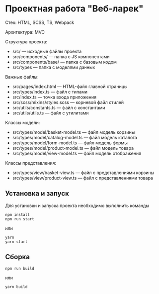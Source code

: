 # Проектная работа "Веб-ларек"

Стек: HTML, SCSS, TS, Webpack

Архитектура: MVC

Структура проекта:
- src/ — исходные файлы проекта
- src/components/ — папка с JS компонентами
- src/components/base/ — папка с базовым кодом
- src/types — папка с моделями данных

Важные файлы:
- src/pages/index.html — HTML-файл главной страницы
- src/types/index.ts — файл с типами
- src/index.ts — точка входа приложения
- src/scss/mixins/styles.scss — корневой файл стилей
- src/utils/constants.ts — файл с константами
- src/utils/utils.ts — файл с утилитами

Классы модели:
- src/types/model/basket-model.ts — файл модель корзины
- src/types/model/catalog-model.ts — файл модель каталога
- src/types/model/form-model.ts — файл модель формы
- src/types/model/product-model.ts — файл модель товара
- src/types/model/view-model.ts — файл модель отображения

Классы представления:
- src/types/view/basket-view.ts — файл с представлениями корзины
- src/types/view/product-view.ts — файл с представлениями товара

## Установка и запуск
Для установки и запуска проекта необходимо выполнить команды

```
npm install
npm run start
```

или

```
yarn
yarn start
```
## Сборка

```
npm run build
```

или

```
yarn build
```
